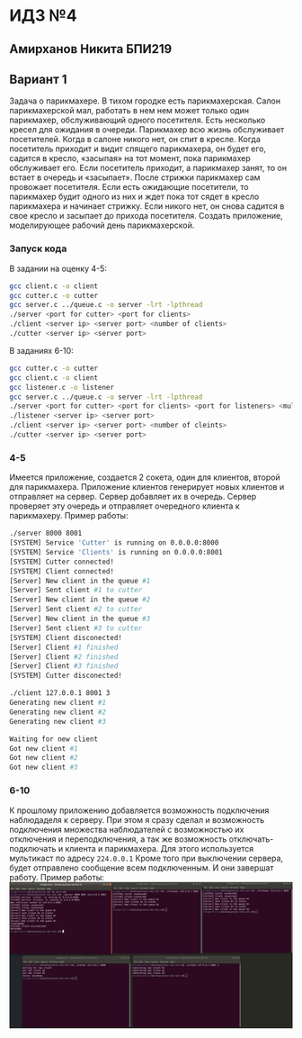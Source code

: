 # ИДЗ №4
## Амирханов Никита БПИ219
## Вариант 1
Задача о парикмахере. В тихом городке есть парикмахерская. Салон парикмахерской мал, работать в нем нем может только один парикмахер, обслуживающий одного посетителя. Есть несколько кресел для ожидания в очереди. Парикмахер всю жизнь обслуживает посетителей. Когда в салоне никого нет, он спит в кресле. Когда посетитель приходит и видит спящего парикмахера, он будет его, садится в кресло, «засыпая» на тот момент, пока парикмахер обслуживает его. Если посетитель приходит, а парикмахер занят, то он встает в очередь и «засыпает». После стрижки парикмахер сам провожает посетителя. Если есть ожидающие посетители, то парикмахер будит одного из них и ждет пока тот сядет в кресло парикмахера и начинает стрижку. Если никого нет, он снова садится в свое кресло и засыпает до прихода посетителя. Создать приложение, моделирующее рабочий день парикмахерской.

### Запуск кода
В задании на оценку 4-5:
```sh
gcc client.c -o client
gcc cutter.c -o cutter
gcc server.c ../queue.c -o server -lrt -lpthread
./server <port for cutter> <port for clients>
./client <server ip> <server port> <number of clients>
./cutter <server ip> <server port>
```
В заданиях 6-10:
```sh
gcc cutter.c -o cutter
gcc client.c -o client
gcc listener.c -o listener
gcc server.c ../queue.c -o server -lrt -lpthread
./server <port for cutter> <port for clients> <port for listeners> <multicast addr> <multicast port>
./listener <server ip> <server port>
./client <server ip> <server port> <number of cleints>
./cutter <server ip> <server port>
```


### 4-5
Имеется приложение, создается 2 сокета, один для клиентов, второй для парикмахера. Приложение клиентов генерирует новых клиентов и отправляет на сервер. Сервер добавляет их в очередь. Сервер проверяет эту очередь и отправляет очередного клиента к парикмахеру.
Пример работы:
```sh
./server 8000 8001
[SYSTEM] Service 'Cutter' is running on 0.0.0.0:8000
[SYSTEM] Service 'Clients' is running on 0.0.0.0:8001
[SYSTEM] Cutter connected!
[SYSTEM] Client connected!
[Server] New client in the queue #1
[Server] Sent client #1 to cutter
[Server] New client in the queue #2
[Server] Sent client #2 to cutter
[Server] New client in the queue #3
[Server] Sent client #3 to cutter
[SYSTEM] Client disconected!
[Server] Client #1 finished
[Server] Client #2 finished
[Server] Client #3 finished
[SYSTEM] Cutter disconected!

```
```sh
./client 127.0.0.1 8001 3
Generating new client #1
Generating new client #2
Generating new client #3

```
```sh
Waiting for new client
Got new client #1
Got new client #2
Got new client #3

```
### 6-10
К прошлому приложению добавляется возможность подключения наблюдаделя к серверу. При этом я сразу сделал и возможность подключения множества наблюдателей с возможностью их отключения и переподключения, а так же возможность отключать-подключать и клиента и парикмахера. Для этого используется мультикаст по адресу `224.0.0.1` Кроме того при выключении сервера, будет отправлено сообщение всем подключенным. И они завершат работу. 
Пример работы:
![example](./example.png)
